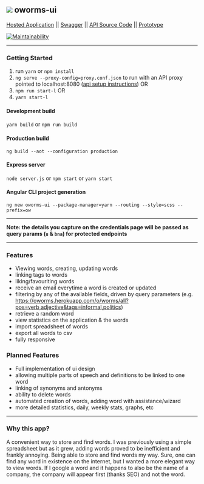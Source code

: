<img src="https://github.com/noydb/oworms-ui/blob/develop/src/assets/image/logo.svg"></img> oworms-ui
---
[Hosted Application](https://oworms.herokuapp.com) || [Swagger](https://oworms-api.herokuapp.com/swagger-ui/) || [API Source Code](https://github.com/benj-power/oworms-api) || [Prototype](https://jamieneslotech.invisionapp.com/console/share/KH37M1CTRA/839061901)

[![Maintainability](https://api.codeclimate.com/v1/badges/022c3d76d9caaf459fbc/maintainability)](https://codeclimate.com/github/noydb/oworms-ui/maintainability)

---

### Getting Started

1. run `yarn` or `npm install`
2. `ng serve --proxy-config=proxy.conf.json` to run with an API proxy pointed to localhost:8080 ([api setup instructions](https://github.com/noydb/oworms-api#readme)) OR
3. `npm run start-l` OR
4. `yarn start-l`

#### Development build
`yarn build` or `npm run build`

#### Production build
`ng build --aot --configuration production`

#### Express server
`node server.js` or `npm start` or `yarn start`

#### Angular CLI project generation
`ng new oworms-ui --package-manager=yarn --routing --style=scss --prefix=ow`

---

**Note: the details you capture on the credentials page will be passed as query params (`u` & `bna`) for protected endpoints**

---

### Features
- Viewing words, creating, updating words
- linking tags to words
- liking/favouriting words
- receive an email everytime a word is created or updated
- filtering by any of the available fields, driven by query parameters (e.g. https://oworms.herokuapp.com/o/worms/all?pos=verb,adjective&tags=informal,politics)
- retrieve a random word
- view statistics on the application & the words
- import spreadsheet of words
- export all words to csv
- fully responsive

### Planned Features
- Full implementation of ui design
- allowing multiple parts of speech and definitions to be linked to one word
- linking of synonyms and antonyms
- ability to delete words
- automated creation of words, adding word with assistance/wizard
- more detailed statistics, daily, weekly stats, graphs, etc

---

### Why this app? 
A convenient way to store and find words. I was previously using a simple spreadsheet but as it grew, adding words proved to be inefficient and frankly annoying. Being able to store and find words my way. Sure, one can find any word in existence on the internet, but I wanted a more elegant way to view words. If I google a word and it happens to also be the name of a company, the company will appear first (thanks SEO) and not the word.
